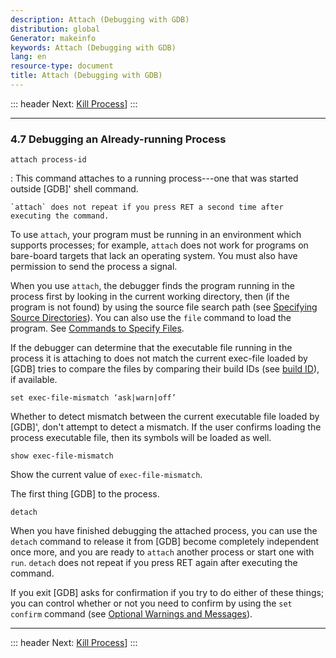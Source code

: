 ```yaml
---
description: Attach (Debugging with GDB)
distribution: global
Generator: makeinfo
keywords: Attach (Debugging with GDB)
lang: en
resource-type: document
title: Attach (Debugging with GDB)
---
```

::: header
Next: [Kill Process](Kill-Process.html#Kill-Process)]
:::

---

### 4.7 Debugging an Already-running Process

`attach process-id`

:   This command attaches to a running process---one that was started outside [GDB]' shell command.

```
`attach` does not repeat if you press RET a second time after executing the command.
```

To use `attach`, your program must be running in an environment which supports processes; for example, `attach` does not work for programs on bare-board targets that lack an operating system. You must also have permission to send the process a signal.

When you use `attach`, the debugger finds the program running in the process first by looking in the current working directory, then (if the program is not found) by using the source file search path (see [Specifying Source Directories](Source-Path.html#Source-Path)). You can also use the `file` command to load the program. See [Commands to Specify Files](Files.html#Files).

If the debugger can determine that the executable file running in the process it is attaching to does not match the current exec-file loaded by [GDB] tries to compare the files by comparing their build IDs (see [build ID](Separate-Debug-Files.html#build-ID)), if available.

`set exec-file-mismatch ‘ask|warn|off’`

Whether to detect mismatch between the current executable file loaded by [GDB]', don't attempt to detect a mismatch. If the user confirms loading the process executable file, then its symbols will be loaded as well.

`show exec-file-mismatch`

Show the current value of `exec-file-mismatch`.

The first thing [GDB] to the process.

`detach`

When you have finished debugging the attached process, you can use the `detach` command to release it from [GDB] become completely independent once more, and you are ready to `attach` another process or start one with `run`. `detach` does not repeat if you press RET again after executing the command.

If you exit [GDB] asks for confirmation if you try to do either of these things; you can control whether or not you need to confirm by using the `set confirm` command (see [Optional Warnings and Messages](Messages_002fWarnings.html#Messages_002fWarnings)).

---

::: header
Next: [Kill Process](Kill-Process.html#Kill-Process)]
:::
